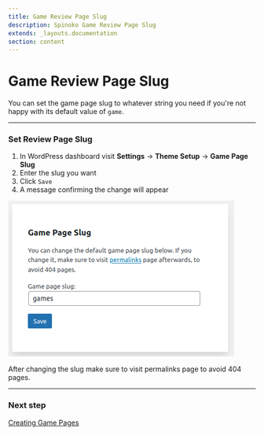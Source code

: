 ```yaml
---
title: Game Review Page Slug
description: Spinoko Game Review Page Slug
extends: _layouts.documentation
section: content
---
```


# Game Review Page Slug

You can set the game page slug to whatever string you need if you're not happy with its default value of `game`.

---

### Set Review Page Slug

1. In WordPress dashboard visit **Settings** &#8594; **Theme Setup** &#8594; **Game Page Slug**
2. Enter the slug you want
3. Click `Save`
4. A message confirming the change will appear

![Set Review Page Slug](/assets/images/spinoko/spinoko-game-page-slug.png)

After changing the slug make sure to visit permalinks page to avoid 404 pages.

---

### Next step

[Creating Game Pages](/docs/spinoko/creating-game-pages/)
